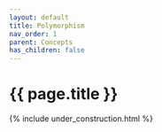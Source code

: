 ```yaml
---
layout: default
title: Polymorphism
nav_order: 1
parent: Concepts
has_children: false
---
```


{{ page.title }}
======================

{% include under_construction.html %}


<br>

<br>